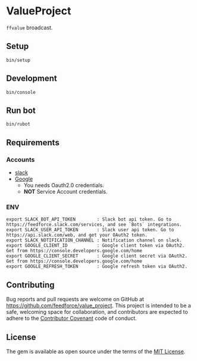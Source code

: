 # ValueProject

`ffvalue` broadcast.

## Setup

```
bin/setup
```

## Development

```
bin/console
```

## Run bot

```
bin/rubot
```

## Requirements
### Accounts

* [slack](https://feedforce.slack.com)
* [Google](https://console.developers.google.com/home)
   * You needs Oauth2.0 credentials.
   * **NOT** Service Account credentials.

### ENV

```
export SLACK_BOT_API_TOKEN        : Slack bot api token. Go to https://feedforce.slack.com/services, and see `Bots` integrations.
export SLACK_USER_API_TOKEN       : Slack user api token. Go to https://api.slack.com/web, and get your OAuth2 token.
export SLACK_NOTIFICATION_CHANNEL : Notification channel on slack.
export GOOGLE_CLIENT_ID           : Google client token via OAuth2. Get from https://console.developers.google.com/home
export GOOGLE_CLIENT_SECRET       : Google client secret via OAuth2. Get from https://console.developers.google.com/home
export GOOGLE_REFRESH_TOKEN       : Google refresh token via OAuth2.
```

## Contributing

Bug reports and pull requests are welcome on GitHub at https://github.com/feedforce/value_project. This project is intended to be a safe, welcoming space for collaboration, and contributors are expected to adhere to the [Contributor Covenant](contributor-covenant.org) code of conduct.

## License

The gem is available as open source under the terms of the [MIT License](http://opensource.org/licenses/MIT).

